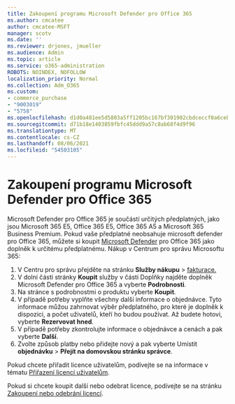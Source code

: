 ```yaml
---
title: Zakoupení programu Microsoft Defender pro Office 365
ms.author: cmcatee
author: cmcatee-MSFT
manager: scotv
ms.date: ''
ms.reviewer: drjones, jmueller
ms.audience: Admin
ms.topic: article
ms.service: o365-administration
ROBOTS: NOINDEX, NOFOLLOW
localization_priority: Normal
ms.collection: Adm_O365
ms.custom:
- commerce_purchase
- "9003019"
- "5758"
ms.openlocfilehash: d1d0a481ee5d5803a5ff1205bc167bf301902cbdceccf0a6ceb8497ebc65e54a
ms.sourcegitcommit: d71b18e1403859fbfc45ddd9a57c8ab68f4d9f96
ms.translationtype: MT
ms.contentlocale: cs-CZ
ms.lasthandoff: 08/06/2021
ms.locfileid: "54503105"
---
```

# <a name="purchase-microsoft-defender-for-office-365"></a>Zakoupení programu Microsoft Defender pro Office 365

Microsoft Defender pro Office 365 je součástí určitých předplatných, jako jsou Microsoft 365 E5, Office 365 E5, Office 365 A5 a Microsoft 365 Business Premium. Pokud vaše předplatné neobsahuje microsoft defender pro Office 365, můžete si koupit [Microsoft Defender](/microsoft-365/security/office-365-security/office-365-atp) pro Office 365 jako doplněk k určitému předplatnému. Nákup v Centrum pro správu Microsoftu 365:

1. V Centru pro správu přejděte na stránku **Služby nákupu**  >  [fakturace.](https://go.microsoft.com/fwlink/p/?linkid=868433)
2. V dolní části stránky **Koupit** služby  v části Doplňky najděte doplněk Microsoft Defender pro Office 365 a vyberte **Podrobnosti**.
3. Na stránce s podrobnostmi o produktu vyberte **Koupit**.
4. V případě potřeby vyplňte všechny další informace o objednávce. Tyto informace můžou zahrnovat výběr předplatného, pro které je doplněk k dispozici, a počet uživatelů, kteří ho budou používat. Až budete hotovi, vyberte **Rezervovat hned**.
5. V případě potřeby zkontrolujte informace o objednávce a cenách a pak vyberte **Další**.
6. Zvolte způsob platby nebo přidejte nový a pak vyberte Umístit **objednávku**  >  **Přejít na domovskou stránku správce**.

Pokud chcete přiřadit licence uživatelům, podívejte se na informace v tématu [Přiřazení licencí uživatelům](/microsoft-365/admin/manage/assign-licenses-to-users).

Pokud si chcete koupit další nebo odebrat licence, podívejte se na stránku [Zakoupení nebo odebrání licencí](/microsoft-365/commerce/licenses/buy-licenses#buy-or-remove-licenses-for-your-business-subscription).